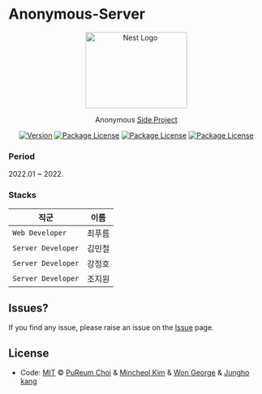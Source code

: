# Anonymous-Server
<p align="center">
  <a href="http://nestjs.com/" target="blank"><img src="http://openimage.interpark.com/goods_image/9/7/8/8/8030359788s.jpg" width="200" height="150" alt="Nest Logo" /></a>
</p>

  <p align="center">Anonymous <a href="" target="_blank">Side Project</a></p>
    <p align="center">
<a href="https://www.npmjs.com/~nestjscore" target="_blank"><img src="https://img.shields.io/npm/v/@nestjs/core.svg" alt="Version" /></a>
<a href="https://www.npmjs.com/~nestjscore" target="_blank"><img src="https://img.shields.io/npm/l/@nestjs/core.svg" alt="Package License" /></a>
<a href="https://img.shields.io/badge/issue-open-green" target="_blank"><img src="https://img.shields.io/badge/issue-open-green" alt="Package License" /></a>
<a href="https://img.shields.io/badge/issue-open-green" target="_blank"><img src="https://img.shields.io/badge/%EB%AC%B8%EC%9D%98%ED%95%98%EA%B8%B0-pooreumsunny%40gamil.com-green" alt="Package License" /></a>
</p>
  <!--[![Backers on Open Collective](https://opencollective.com/nest/backers/badge.svg)](https://opencollective.com/nest#backer)
  [![Sponsors on Open Collective](https://opencollective.com/nest/sponsors/badge.svg)](https://opencollective.com/nest#sponsor)-->


### Period

2022.01 ~ 2022. 

### Stacks

| 직군 | 이름 |
|---|:---:|
| `Web Developer` | 최푸름 |
| `Server Developer` | 김민철 |
| `Server Developer` | 강정호 |
| `Server Developer` | 조지원 |  


## Issues? ##
If you find any issue, please raise an issue on the [Issue]( ) page.

## License
- Code: [MIT](./LICENSE) © [PuReum Choi](https://blue-boy.tistory.com/) & [Mincheol Kim]() & [Won George]() & [Jungho kang]()
